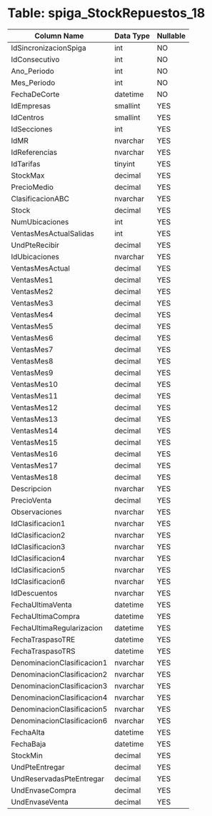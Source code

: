 # Table: spiga_StockRepuestos_18

| Column Name | Data Type | Nullable |
|-------------|-----------|----------|
| IdSincronizacionSpiga | int | NO |
| IdConsecutivo | int | NO |
| Ano_Periodo | int | NO |
| Mes_Periodo | int | NO |
| FechaDeCorte | datetime | NO |
| IdEmpresas | smallint | YES |
| IdCentros | smallint | YES |
| IdSecciones | int | YES |
| IdMR | nvarchar | YES |
| IdReferencias | nvarchar | YES |
| IdTarifas | tinyint | YES |
| StockMax | decimal | YES |
| PrecioMedio | decimal | YES |
| ClasificacionABC | nvarchar | YES |
| Stock | decimal | YES |
| NumUbicaciones | int | YES |
| VentasMesActualSalidas | int | YES |
| UndPteRecibir | decimal | YES |
| IdUbicaciones | nvarchar | YES |
| VentasMesActual | decimal | YES |
| VentasMes1 | decimal | YES |
| VentasMes2 | decimal | YES |
| VentasMes3 | decimal | YES |
| VentasMes4 | decimal | YES |
| VentasMes5 | decimal | YES |
| VentasMes6 | decimal | YES |
| VentasMes7 | decimal | YES |
| VentasMes8 | decimal | YES |
| VentasMes9 | decimal | YES |
| VentasMes10 | decimal | YES |
| VentasMes11 | decimal | YES |
| VentasMes12 | decimal | YES |
| VentasMes13 | decimal | YES |
| VentasMes14 | decimal | YES |
| VentasMes15 | decimal | YES |
| VentasMes16 | decimal | YES |
| VentasMes17 | decimal | YES |
| VentasMes18 | decimal | YES |
| Descripcion | nvarchar | YES |
| PrecioVenta | decimal | YES |
| Observaciones | nvarchar | YES |
| IdClasificacion1 | nvarchar | YES |
| IdClasificacion2 | nvarchar | YES |
| IdClasificacion3 | nvarchar | YES |
| IdClasificacion4 | nvarchar | YES |
| IdClasificacion5 | nvarchar | YES |
| IdClasificacion6 | nvarchar | YES |
| IdDescuentos | nvarchar | YES |
| FechaUltimaVenta | datetime | YES |
| FechaUltimaCompra | datetime | YES |
| FechaUltimaRegularizacion | datetime | YES |
| FechaTraspasoTRE | datetime | YES |
| FechaTraspasoTRS | datetime | YES |
| DenominacionClasificacion1 | nvarchar | YES |
| DenominacionClasificacion2 | nvarchar | YES |
| DenominacionClasificacion3 | nvarchar | YES |
| DenominacionClasificacion4 | nvarchar | YES |
| DenominacionClasificacion5 | nvarchar | YES |
| DenominacionClasificacion6 | nvarchar | YES |
| FechaAlta | datetime | YES |
| FechaBaja | datetime | YES |
| StockMin | decimal | YES |
| UndPteEntregar | decimal | YES |
| UndReservadasPteEntregar | decimal | YES |
| UndEnvaseCompra | decimal | YES |
| UndEnvaseVenta | decimal | YES |
